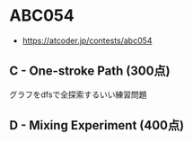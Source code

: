 # ABC054
* https://atcoder.jp/contests/abc054


## C - One-stroke Path (300点)
グラフをdfsで全探索するいい練習問題


## D - Mixing Experiment (400点)
